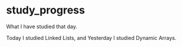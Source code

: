 # study_progress
What I have studied that day. 

Today I studied Linked Lists, and Yesterday I studied Dynamic Arrays. 
